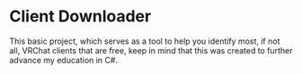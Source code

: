 # Client Downloader
This basic project, which serves as a tool to help you identify most, if not all, VRChat clients that are free, keep in mind that this was created to further advance my education in C#.

